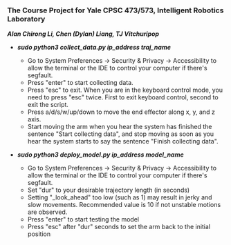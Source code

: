 ### The Course Project for Yale CPSC 473/573, Intelligent Robotics Laboratory
***Alan Chirong Li, Chen (Dylan) Liang, TJ Vitchuripop***

- ***sudo python3 collect_data.py ip_address traj_name***
    - Go to System Preferences -> Security & Privacy -> Accessibility to allow the terminal or the IDE to control your computer if there's segfault.
    - Press "enter" to start collecting data.
    - Press "esc" to exit. When you are in the keyboard control mode, you need to press "esc" twice. First to exit keyboard control, second to exit the script.
    - Press a/d/s/w/up/down to move the end effector along x, y, and z axis.
    - Start moving the arm when you hear the system has finished the sentence "Start collecting data", and stop moving as soon as you hear the system starts to say the sentence "Finish collecting data".

- ***sudo python3 deploy_model.py ip_address model_name***
    - Go to System Preferences -> Security & Privacy -> Accessibility to allow the terminal or the IDE to control your computer if there's segfault.
    - Set "dur" to your desirable trajectory length (in seconds)
    - Setting "_look_ahead" too low (such as 1) may result in jerky and slow movements. Recommended value is 10 if not unstable motions are observed.
    - Press "enter" to start testing the model
    - Press "esc" after "dur" seconds to set the arm back to the initial position
